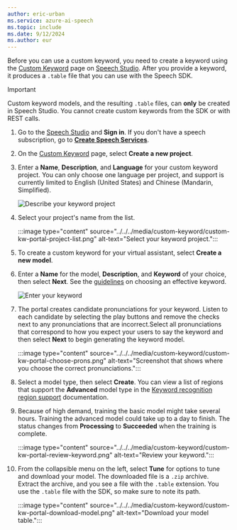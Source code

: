 ```yaml
---
author: eric-urban
ms.service: azure-ai-speech
ms.topic: include
ms.date: 9/12/2024
ms.author: eur
---
```


Before you can use a custom keyword, you need to create a keyword using the [Custom Keyword](https://aka.ms/sdsdk-wakewordportal) page on [Speech Studio](https://aka.ms/sdsdk-speechportal). After you provide a keyword, it produces a `.table` file that you can use with the Speech SDK.

> [!IMPORTANT]
> Custom keyword models, and the resulting `.table` files, can **only** be created in Speech Studio.
> You cannot create custom keywords from the SDK or with REST calls.

1. Go to the [Speech Studio](https://aka.ms/sdsdk-speechportal) and **Sign in**. If you don't have a speech subscription, go to [**Create Speech Services**](https://portal.azure.com/#create/Microsoft.CognitiveServicesSpeechServices).

1. On the [Custom Keyword](https://aka.ms/sdsdk-wakewordportal) page, select **Create a new project**. 

1. Enter a **Name**, **Description**, and **Language** for your custom keyword project. You can only choose one language per project, and support is currently limited to English (United States) and Chinese (Mandarin, Simplified). 

    ![Describe your keyword project](../../../media/custom-keyword/custom-kw-portal-new-project.png)

1. Select your project's name from the list. 

    :::image type="content" source="../../../media/custom-keyword/custom-kw-portal-project-list.png" alt-text="Select your keyword project.":::

1. To create a custom keyword for your virtual assistant, select **Create a new model**.

1. Enter a **Name** for the model, **Description**, and **Keyword** of your choice, then select **Next**. See the [guidelines](../../../keyword-recognition-guidelines.md#choosing-an-effective-keyword) on choosing an effective keyword.

    ![Enter your keyword](../../../media/custom-keyword/custom-kw-portal-new-model.png)

1. The portal creates candidate pronunciations for your keyword. Listen to each candidate by selecting the play buttons and remove the checks next to any pronunciations that are incorrect.Select all pronunciations that correspond to how you expect your users to say the keyword and then select **Next** to begin generating the keyword model. 

    :::image type="content" source="../../../media/custom-keyword/custom-kw-portal-choose-prons.png" alt-text="Screenshot that shows where you choose the correct pronunciations.":::

1. Select a model type, then select **Create**. You can view a list of regions that support the **Advanced** model type in the [Keyword recognition region support](../../../regions.md#speech-service) documentation. 

1. Because of high demand, training the basic model might take several hours. Training the advanced model could take up to a day to finish. The status changes from **Processing** to **Succeeded** when the training is complete. 

    :::image type="content" source="../../../media/custom-keyword/custom-kw-portal-review-keyword.png" alt-text="Review your keyword.":::

1. From the collapsible menu on the left, select **Tune** for options to tune and download your model. The downloaded file is a `.zip` archive. Extract the archive, and you see a file with the `.table` extension. You use the `.table` file with the SDK, so make sure to note its path.

    :::image type="content" source="../../../media/custom-keyword/custom-kw-portal-download-model.png" alt-text="Download your model table.":::

